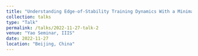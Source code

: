 ```yaml
---
title: "Understanding Edge-of-Stability Training Dynamics With a Minimalist Example"
collection: talks
type: "Talk"
permalink: /talks/2022-11-27-talk-2
venue: "Yao Seminar, IIIS"
date: 2022-11-27
location: "Beijing, China"
---
```



